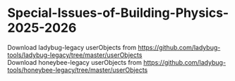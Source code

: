 # Special-Issues-of-Building-Physics-2025-2026
Download ladybug-legacy userObjects from https://github.com/ladybug-tools/ladybug-legacy/tree/master/userObjects  
Download honeybee-legacy userObjects from https://github.com/ladybug-tools/honeybee-legacy/tree/master/userObjects

